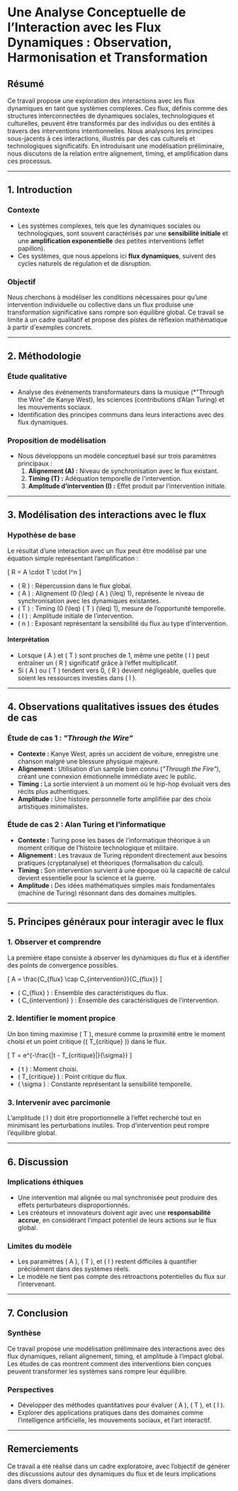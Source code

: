 # Une Analyse Conceptuelle de l’Interaction avec les Flux Dynamiques : Observation, Harmonisation et Transformation

## Résumé
Ce travail propose une exploration des interactions avec les flux dynamiques en tant que systèmes complexes. Ces flux, définis comme des structures interconnectées de dynamiques sociales, technologiques et culturelles, peuvent être transformés par des individus ou des entités à travers des interventions intentionnelles. Nous analysons les principes sous-jacents à ces interactions, illustrés par des cas culturels et technologiques significatifs. En introduisant une modélisation préliminaire, nous discutons de la relation entre alignement, timing, et amplification dans ces processus.

---

## 1. Introduction
### Contexte
- Les systèmes complexes, tels que les dynamiques sociales ou technologiques, sont souvent caractérisés par une **sensibilité initiale** et une **amplification exponentielle** des petites interventions (effet papillon).
- Ces systèmes, que nous appelons ici **flux dynamiques**, suivent des cycles naturels de régulation et de disruption.

### Objectif
Nous cherchons à modéliser les conditions nécessaires pour qu’une intervention individuelle ou collective dans un flux produise une transformation significative sans rompre son équilibre global. Ce travail se limite à un cadre qualitatif et propose des pistes de réflexion mathématique à partir d'exemples concrets.

---

## 2. Méthodologie
### Étude qualitative
- Analyse des événements transformateurs dans la musique (*"Through the Wire" de Kanye West), les sciences (contributions d’Alan Turing) et les mouvements sociaux.
- Identification des principes communs dans leurs interactions avec des flux dynamiques.

### Proposition de modélisation
- Nous développons un modèle conceptuel basé sur trois paramètres principaux :
  1. **Alignement (A) :** Niveau de synchronisation avec le flux existant.
  2. **Timing (T) :** Adéquation temporelle de l'intervention.
  3. **Amplitude d’intervention (I) :** Effet produit par l’intervention initiale.

---

## 3. Modélisation des interactions avec le flux
### Hypothèse de base
Le résultat d’une interaction avec un flux peut être modélisé par une équation simple représentant l’amplification :

\[
R = A \cdot T \cdot I^n
\]

- \( R \) : Répercussion dans le flux global.
- \( A \) : Alignement (0 \(\leq\) \( A \) \(\leq\) 1), représente le niveau de synchronisation avec les dynamiques existantes.
- \( T \) : Timing (0 \(\leq\) \( T \) \(\leq\) 1), mesure de l’opportunité temporelle.
- \( I \) : Amplitude initiale de l’intervention.
- \( n \) : Exposant représentant la sensibilité du flux au type d’intervention.

#### Interprétation
- Lorsque \( A \) et \( T \) sont proches de 1, même une petite \( I \) peut entraîner un \( R \) significatif grâce à l’effet multiplicatif.
- Si \( A \) ou \( T \) tendent vers 0, \( R \) devient négligeable, quelles que soient les ressources investies dans \( I \).

---

## 4. Observations qualitatives issues des études de cas
### Étude de cas 1 : *"Through the Wire"*
- **Contexte :** Kanye West, après un accident de voiture, enregistre une chanson malgré une blessure physique majeure.
- **Alignement :** Utilisation d’un sample bien connu (*"Through the Fire"*), créant une connexion émotionnelle immédiate avec le public.
- **Timing :** La sortie intervient à un moment où le hip-hop évoluait vers des récits plus authentiques.
- **Amplitude :** Une histoire personnelle forte amplifiée par des choix artistiques minimalistes.

### Étude de cas 2 : Alan Turing et l’informatique
- **Contexte :** Turing pose les bases de l’informatique théorique à un moment critique de l’histoire technologique et militaire.
- **Alignement :** Les travaux de Turing répondent directement aux besoins pratiques (cryptanalyse) et théoriques (formalisation du calcul).
- **Timing :** Son intervention survient à une époque où la capacité de calcul devient essentielle pour la science et la guerre.
- **Amplitude :** Des idées mathématiques simples mais fondamentales (machine de Turing) résonnant dans des domaines multiples.

---

## 5. Principes généraux pour interagir avec le flux
### 1. Observer et comprendre
La première étape consiste à observer les dynamiques du flux et à identifier des points de convergence possibles.

\[
A = \frac{C_{flux} \cap C_{intervention}}{C_{flux}}
\]

- \( C_{flux} \) : Ensemble des caractéristiques du flux.
- \( C_{intervention} \) : Ensemble des caractéristiques de l’intervention.

### 2. Identifier le moment propice
Un bon timing maximise \( T \), mesuré comme la proximité entre le moment choisi et un point critique (\( T_{critique} \)) dans le flux.

\[
T = e^{-\frac{|t - T_{critique}|}{\sigma}}
\]

- \( t \) : Moment choisi.
- \( T_{critique} \) : Point critique du flux.
- \( \sigma \) : Constante représentant la sensibilité temporelle.

### 3. Intervenir avec parcimonie
L’amplitude \( I \) doit être proportionnelle à l’effet recherché tout en minimisant les perturbations inutiles. Trop d’intervention peut rompre l’équilibre global.

---

## 6. Discussion
### Implications éthiques
- Une intervention mal alignée ou mal synchronisée peut produire des effets perturbateurs disproportionnés.
- Les créateurs et innovateurs doivent agir avec une **responsabilité accrue**, en considérant l’impact potentiel de leurs actions sur le flux global.

### Limites du modèle
- Les paramètres \( A \), \( T \), et \( I \) restent difficiles à quantifier précisément dans des systèmes réels.
- Le modèle ne tient pas compte des rétroactions potentielles du flux sur l’intervenant.

---

## 7. Conclusion
### Synthèse
Ce travail propose une modélisation préliminaire des interactions avec des flux dynamiques, reliant alignement, timing, et amplitude à l’impact global. Les études de cas montrent comment des interventions bien conçues peuvent transformer les systèmes sans rompre leur équilibre.

### Perspectives
- Développer des méthodes quantitatives pour évaluer \( A \), \( T \), et \( I \).
- Explorer des applications pratiques dans des domaines comme l’intelligence artificielle, les mouvements sociaux, et l’art interactif.

---

## Remerciements
Ce travail a été réalisé dans un cadre exploratoire, avec l’objectif de générer des discussions autour des dynamiques du flux et de leurs implications dans divers domaines.
